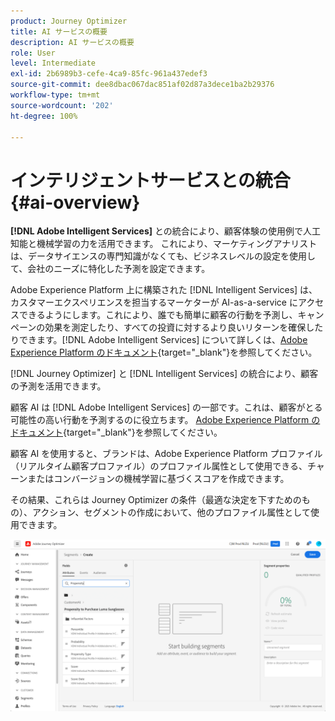 ```yaml
---
product: Journey Optimizer
title: AI サービスの概要
description: AI サービスの概要
role: User
level: Intermediate
exl-id: 2b6989b3-cefe-4ca9-85fc-961a437edef3
source-git-commit: dee8dbac067dac851af02d87a3dece1ba2b29376
workflow-type: tm+mt
source-wordcount: '202'
ht-degree: 100%

---
```


# インテリジェントサービスとの統合 {#ai-overview}

**[!DNL Adobe Intelligent Services]** との統合により、顧客体験の使用例で人工知能と機械学習の力を活用できます。 これにより、マーケティングアナリストは、データサイエンスの専門知識がなくても、ビジネスレベルの設定を使用して、会社のニーズに特化した予測を設定できます。

Adobe Experience Platform 上に構築された [!DNL Intelligent Services] は、カスタマーエクスペリエンスを担当するマーケターが AI-as-a-service にアクセスできるようにします。これにより、誰でも簡単に顧客の行動を予測し、キャンペーンの効果を測定したり、すべての投資に対するより良いリターンを確保したりできます。[!DNL Adobe Intelligent Services] について詳しくは、[Adobe Experience Platform のドキュメント](https://experienceleague.adobe.com/docs/experience-platform/intelligent-services/home.html?lang=ja){target=&quot;_blank&quot;}を参照してください。

[!DNL Journey Optimizer] と [!DNL Intelligent Services] の統合により、顧客の予測を活用できます。

顧客 AI は [!DNL Adobe Intelligent Services] の一部です。これは、顧客がとる可能性の高い行動を予測するのに役立ちます。 [Adobe Experience Platform のドキュメント](https://experienceleague.adobe.com/docs/experience-platform/intelligent-services/customer-ai/overview.html?lang=ja){target=&quot;_blank&quot;}を参照してください。

顧客 AI を使用すると、ブランドは、Adobe Experience Platform プロファイル（リアルタイム顧客プロファイル）のプロファイル属性として使用できる、チャーンまたはコンバージョンの機械学習に基づくスコアを作成できます。

その結果、これらは Journey Optimizer の条件（最適な決定を下すためのもの）、アクション、セグメントの作成において、他のプロファイル属性として使用できます。

![](assets/customer-ai.png)

